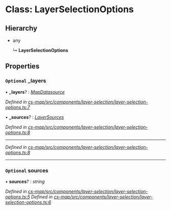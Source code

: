 # Class: LayerSelectionOptions

## Hierarchy

* any

  ↳ **LayerSelectionOptions**

## Properties

### `Optional` _layers

• **_layers**? : *[MapDatasource](_cs_map_src_datasources_map_datasource_.mapdatasource.md)*

*Defined in [cs-map/src/components/layer-selection/layer-selection-options.ts:7](https://github.com/TNOCS/csnext/blob/99cbd46d/packages/cs-map/src/components/layer-selection/layer-selection-options.ts#L7)*

• **_sources**? : *[LayerSources](_cs_map_src_classes_layer_sources_.layersources.md)*

*Defined in [cs-map/src/components/layer-selection/layer-selection-options.ts:8](https://github.com/TNOCS/csnext/blob/99cbd46d/packages/cs-map/src/components/layer-selection/layer-selection-options.ts#L8)*

___

*Defined in [cs-map/src/components/layer-selection/layer-selection-options.ts:8](https://github.com/TNOCS/csnext/blob/99cbd46d/packages/cs-map/src/components/layer-selection/layer-selection-options.ts#L8)*

___

### `Optional` sources

• **sources**? : *string*

*Defined in [cs-map/src/components/layer-selection/layer-selection-options.ts:5](https://github.com/TNOCS/csnext/blob/99cbd46d/packages/cs-map/src/components/layer-selection/layer-selection-options.ts#L5)*
*Defined in [cs-map/src/components/layer-selection/layer-selection-options.ts:6](https://github.com/TNOCS/csnext/blob/99cbd46d/packages/cs-map/src/components/layer-selection/layer-selection-options.ts#L6)*
